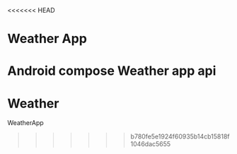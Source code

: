 <<<<<<< HEAD
# Weather App
Android compose Weather app api
=======
# Weather
WeatherApp
>>>>>>> b780fe5e1924f60935b14cb15818f1046dac5655
